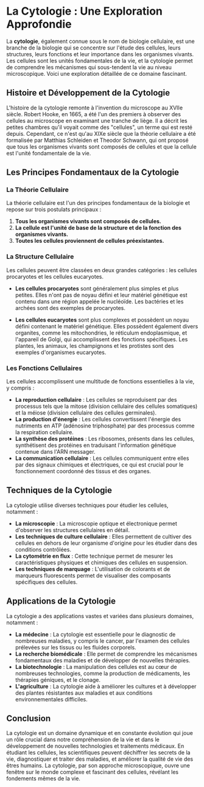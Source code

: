 # La Cytologie : Une Exploration Approfondie

La **cytologie**, également connue sous le nom de biologie cellulaire, est une branche de la biologie qui se concentre sur l'étude des cellules, leurs structures, leurs fonctions et leur importance dans les organismes vivants. Les cellules sont les unités fondamentales de la vie, et la cytologie permet de comprendre les mécanismes qui sous-tendent la vie au niveau microscopique. Voici une exploration détaillée de ce domaine fascinant.

## Histoire et Développement de la Cytologie

L'histoire de la cytologie remonte à l'invention du microscope au XVIIe siècle. Robert Hooke, en 1665, a été l'un des premiers à observer des cellules au microscope en examinant une tranche de liège. Il a décrit les petites chambres qu'il voyait comme des "cellules", un terme qui est resté depuis. Cependant, ce n'est qu'au XIXe siècle que la théorie cellulaire a été formalisée par Matthias Schleiden et Theodor Schwann, qui ont proposé que tous les organismes vivants sont composés de cellules et que la cellule est l'unité fondamentale de la vie.

## Les Principes Fondamentaux de la Cytologie

### La Théorie Cellulaire

La théorie cellulaire est l'un des principes fondamentaux de la biologie et repose sur trois postulats principaux :

1. **Tous les organismes vivants sont composés de cellules.**
2. **La cellule est l'unité de base de la structure et de la fonction des organismes vivants.**
3. **Toutes les cellules proviennent de cellules préexistantes.**

### La Structure Cellulaire

Les cellules peuvent être classées en deux grandes catégories : les cellules procaryotes et les cellules eucaryotes.

- **Les cellules procaryotes** sont généralement plus simples et plus petites. Elles n'ont pas de noyau défini et leur matériel génétique est contenu dans une région appelée le nucléoïde. Les bactéries et les archées sont des exemples de procaryotes.

- **Les cellules eucaryotes** sont plus complexes et possèdent un noyau défini contenant le matériel génétique. Elles possèdent également divers organites, comme les mitochondries, le réticulum endoplasmique, et l'appareil de Golgi, qui accomplissent des fonctions spécifiques. Les plantes, les animaux, les champignons et les protistes sont des exemples d'organismes eucaryotes.

### Les Fonctions Cellulaires

Les cellules accomplissent une multitude de fonctions essentielles à la vie, y compris :

- **La reproduction cellulaire** : Les cellules se reproduisent par des processus tels que la mitose (division cellulaire des cellules somatiques) et la méiose (division cellulaire des cellules germinales).
- **La production d'énergie** : Les cellules convertissent l'énergie des nutriments en ATP (adénosine triphosphate) par des processus comme la respiration cellulaire.
- **La synthèse des protéines** : Les ribosomes, présents dans les cellules, synthétisent des protéines en traduisant l'information génétique contenue dans l'ARN messager.
- **La communication cellulaire** : Les cellules communiquent entre elles par des signaux chimiques et électriques, ce qui est crucial pour le fonctionnement coordonné des tissus et des organes.

## Techniques de la Cytologie

La cytologie utilise diverses techniques pour étudier les cellules, notamment :

- **La microscopie** : La microscopie optique et électronique permet d'observer les structures cellulaires en détail.
- **Les techniques de culture cellulaire** : Elles permettent de cultiver des cellules en dehors de leur organisme d'origine pour les étudier dans des conditions contrôlées.
- **La cytométrie en flux** : Cette technique permet de mesurer les caractéristiques physiques et chimiques des cellules en suspension.
- **Les techniques de marquage** : L'utilisation de colorants et de marqueurs fluorescents permet de visualiser des composants spécifiques des cellules.

## Applications de la Cytologie

La cytologie a des applications vastes et variées dans plusieurs domaines, notamment :

- **La médecine** : La cytologie est essentielle pour le diagnostic de nombreuses maladies, y compris le cancer, par l'examen des cellules prélevées sur les tissus ou les fluides corporels.
- **La recherche biomédicale** : Elle permet de comprendre les mécanismes fondamentaux des maladies et de développer de nouvelles thérapies.
- **La biotechnologie** : La manipulation des cellules est au cœur de nombreuses technologies, comme la production de médicaments, les thérapies géniques, et le clonage.
- **L'agriculture** : La cytologie aide à améliorer les cultures et à développer des plantes résistantes aux maladies et aux conditions environnementales difficiles.

## Conclusion

La cytologie est un domaine dynamique et en constante évolution qui joue un rôle crucial dans notre compréhension de la vie et dans le développement de nouvelles technologies et traitements médicaux. En étudiant les cellules, les scientifiques peuvent déchiffrer les secrets de la vie, diagnostiquer et traiter des maladies, et améliorer la qualité de vie des êtres humains. La cytologie, par son approche microscopique, ouvre une fenêtre sur le monde complexe et fascinant des cellules, révélant les fondements mêmes de la vie.